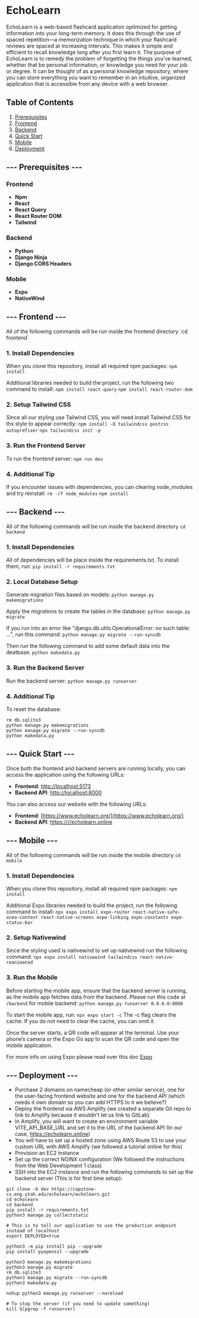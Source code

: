 # EchoLearn

EchoLearn is a web-based flashcard application optimized for getting information into your long-term memory. It does this through the use of spaced repetition—a memorization technique in which your flashcard reviews are spaced at increasing intervals. This makes it simple and efficient to recall knowledge long after you first learn it. The purpose of EchoLearn is to remedy the problem of forgetting the things you’ve learned, whether that be personal information, or knowledge you need for your job or degree. It can be thought of as a personal knowledge repository, where you can store everything you want to remember in an intuitive, organized application that is accessible from any device with a web browser.

## Table of Contents

1. [Prerequisites](#prerequisites)
2. [Frontend](#---frontend---)
3. [Backend](#backend)
4. [Quick Start](#Quick-Start)
5. [Mobile](#mobile)
6. [Deployment](#deployment)


## --- Prerequisites ---

### Frontend
- **Npm**
- **React**
- **React Query**
- **React Router DOM**
- **Tailwind**

### Backend
- **Python**
- **Django Ninja**
- **Django CORS Headers**

### Mobile
- **Expo**
- **NativeWind**

<h2 id="---frontend---">--- Frontend ---</h2>
All of the following commands will be run inside the frontend directory
`cd frontend`

### 1. Install Dependencies
When you clone this repository, install all required npm packages:
`npm install`

Additional libraries needed to build the project, run the following two command to install:
`npm install react-query`
`npm install react-router-dom`

### 2. Setup Tailwind CSS
Since all our styling use Tailwind CSS, you will need install Tailwind CSS for ths style to appear correctly:
`npm install -D tailwindcss postcss autoprefixer`
`npx tailwindcss init -p`

### 3. Run the Frontend Server
To run the frontend server:
`npm run dev`

### 4. Additional Tip
If you encounter issues with dependencies, you can clearing node_modules and try reinstall:
`rm -rf node_modules`
`npm install`

## --- Backend ---

All of the following commands will be run inside the backend directory
`cd backend`

### 1. Install Dependencies
All of dependencies will be place inside the requirements.txt. To install them, run:
`pip install -r requirements.txt`

### 2. Local Database Setup
Generate migration files based on models:
`python manage.py makemigrations`

Apply the migrations to create the tables in the database:
`python manage.py migrate`

If you run into an error like "django.db.utils.OperationalError: no such table: ...", run this command:
`python manage.py migrate --run-syncdb`

Then run the following command to add some default data into the deatbase:
`python makedata.py`

### 3. Run the Backend Server
Run the backend server:
`python manage.py runserver`

### 4. Additional Tip
To reset the database:
```
rm db.sqlite3
python manage.py makemigrations
python manage.py migrate --run-syncdb
python makedata.py
```

## --- Quick Start ---

Once both the frontend and backend servers are running locally, you can access the application using the following URLs:

- **Frontend**: [http://localhost:5173](http://localhost:5173)
- **Backend API**: [http://localhost:8000](http://localhost:8000)

You can also access our website with the following URLs:

- **Frontend**: [https://www.echolearn.org/](https://www.echolearn.org/)
- **Backend API**: [https:////echolearn.online](https://echolearn.online/api/docs)

## --- Mobile ---

All of the following commands will be run inside the mobile directory
`cd mobile`

### 1. Install Dependencies
When you clone this repository, install all required npm packages:
`npm install`

Additional Expo libraries needed to build the project, run the following command to install:
`npx expo install expo-router react-native-safe-area-context react-native-screens expo-linking expo-constants expo-status-bar`

### 2. Setup Nativewind
Since the styling used is nativewind to set up nativewind run the following command:
`npx expo install nativewind tailwindcss react-native-reanimated`

### 3. Run the Mobile
Before starting the mobile app, ensure that the backend server is running, as the mobile app fetches data from the backend.
Please run this code at `/backend` for mobile backend: `python manage.py runserver 0.0.0.0:8000`

To start the mobile app, run:
`npx expo start -c` 
The -c flag clears the cache. If you do not need to clear the cache, you can omit it.

Once the server starts, a QR code will appear at the terminal. Use your phone’s camera or the Expo Go app to scan the QR code and open the mobile application.

For more info on using Expo please read over this doc
[Expo](https://docs.expo.dev/router/installation/)


## --- Deployment ---
- Purchase 2 domains on namecheap (or other similar service), one for the user-facing frontend website and one for the backend API (which needs it own domain so you can add HTTPS to it we believe?)
- Deploy the frontend via AWS Amplify (we created a separate Git repo to link to Amplify because it wouldn't let us link to GitLab)
- In Amplify, you will want to create an environment variable VITE_API_BASE_URL and set it to the URL of the backend API (In our case, https://echolearn.online)
- You will have to set up a hosted zone using AWS Route 53 to use your custom URL with AWS Amplify (we followed a tutorial online for this)
- Provision an EC2 instance
- Set up the correct NGINX configuration (We followed the instructions from the Web Development 1 class)
- SSH into the EC2 instance and run the following commands to set up the backend server (This is for first time setup):
```
git clone -b dev https://capstone-cs.eng.utah.edu/echolearn/echolearn.git
cd echolearn
cd backend
pip install -r requirements.txt
python3 manage.py collectstatic

# This is to tell our application to use the production endpoint instead of localhost
export DEPLOYED=true

python3 -m pip install pip --upgrade
pip install pyopenssl --upgrade

python3 manage.py makemigrations
python3 manage.py migrate
rm db.sqlite3
python3 manage.py migrate --run-syncdb
python3 makedata.py

nohup python3 manage.py runserver --noreload

# To stop the server (if you need to update something)
kill $(pgrep -f runserver)
```